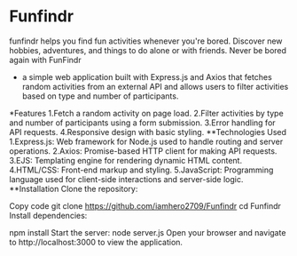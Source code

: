 # Funfindr
funfindr helps you find fun activities whenever you're bored. Discover new hobbies, adventures, and things to do alone or with friends. Never be bored again with FunFindr
- a simple web application built with Express.js and Axios that fetches random activities from an external API and allows users to filter activities based on type and number of participants.

*Features
1.Fetch a random activity on page load.
2.Filter activities by type and number of participants using a form submission.
3.Error handling for API requests.
4.Responsive design with basic styling.
**Technologies Used
1.Express.js: Web framework for Node.js used to handle routing and server operations.
2.Axios: Promise-based HTTP client for making API requests.
3.EJS: Templating engine for rendering dynamic HTML content.
4.HTML/CSS: Front-end markup and styling.
5.JavaScript: Programming language used for client-side interactions and server-side logic.
**Installation
Clone the repository:


Copy code
git clone https://github.com/iamhero2709/Funfindr
cd Funfindr
Install dependencies:

npm install
Start the server:
node server.js
Open your browser and navigate to http://localhost:3000 to view the application.
